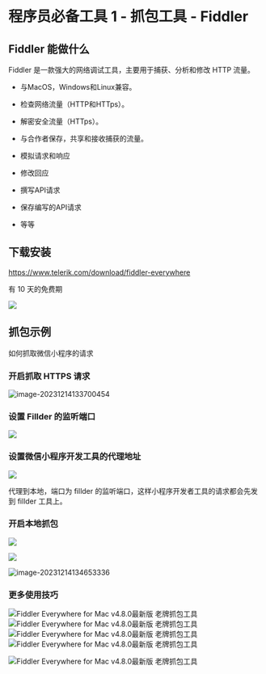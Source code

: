 # 程序员必备工具 1 - 抓包工具 - Fiddler

## Fiddler 能做什么

Fiddler 是一款强大的网络调试工具，主要用于捕获、分析和修改 HTTP 流量。

- 与MacOS，Windows和Linux兼容。

- 检查网络流量（HTTP和HTTps）。

- 解密安全流量（HTTps）。

- 与合作者保存，共享和接收捕获的流量。

- 模拟请求和响应

- 修改回应

- 撰写API请求

- 保存编写的API请求
- 等等

## 下载安装

https://www.telerik.com/download/fiddler-everywhere

有 10 天的免费期

![](http://cdn.jayh.club/uPic/image-20231214133357887E6zvzE.png)

## 抓包示例

如何抓取微信小程序的请求

### 开启抓取 HTTPS 请求

![image-20231214133700454](http://cdn.jayh.club/uPic/image-2023121413370045467w2Vz.png)

### 设置 Fillder 的监听端口

![](http://cdn.jayh.club/uPic/image-20231214133722187HVjBYp.png)

### 设置微信小程序开发工具的代理地址

![](http://cdn.jayh.club/uPic/image-20231214133835290QkTaAi.png)

代理到本地，端口为 fillder 的监听端口，这样小程序开发者工具的请求都会先发到 fillder 工具上。

### 开启本地抓包

![](http://cdn.jayh.club/uPic/image-20231214133944605ZbuIBK.png)

![](../../../../../../Library/Application%20Support/typora-user-images/image-20231214134032573.png)

![image-20231214134653336](http://cdn.jayh.club/uPic/image-20231214134653336TPSvKA.png)

### 更多使用技巧

![Fiddler Everywhere for Mac v4.8.0最新版 老牌抓包工具](http://cdn.jayh.club/uPic/99a8306dae82073eMMEUg2.jpg)![Fiddler Everywhere for Mac v4.8.0最新版 老牌抓包工具](http://cdn.jayh.club/uPic/f5be7d06ec204275ENFGAK.jpg)![Fiddler Everywhere for Mac v4.8.0最新版 老牌抓包工具](http://cdn.jayh.club/uPic/c4a9013a07059814ffnGor.jpg)![Fiddler Everywhere for Mac v4.8.0最新版 老牌抓包工具](http://cdn.jayh.club/uPic/4513db07ab00a7b7sf2eHg.jpg)

![Fiddler Everywhere for Mac v4.8.0最新版 老牌抓包工具](http://cdn.jayh.club/uPic/c7479c42d514e667GjScDB.jpg)